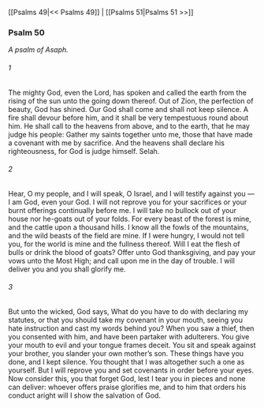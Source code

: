 [[Psalms 49|<< Psalms 49]]  |  [[Psalms 51|Psalms 51 >>]]

### Psalm 50

*A psalm of Asaph.*

###### 1
The mighty God, even the Lord, has spoken and called the earth from the rising of the sun unto the going down thereof. Out of Zion, the perfection of beauty, God has shined. Our God shall come and shall not keep silence. A fire shall devour before him, and it shall be very tempestuous round about him. He shall call to the heavens from above, and to the earth, that he may judge his people: Gather my saints together unto me, those that have made a covenant with me by sacrifice. And the heavens shall declare his righteousness, for God is judge himself. Selah.

###### 2
Hear, O my people, and I will speak, O Israel, and I will testify against you — I am God, even your God. I will not reprove you for your sacrifices or your burnt offerings continually before me. I will take no bullock out of your house nor he-goats out of your folds. For every beast of the forest is mine, and the cattle upon a thousand hills. I know all the fowls of the mountains, and the wild beasts of the field are mine. If I were hungry, I would not tell you, for the world is mine and the fullness thereof. Will I eat the flesh of bulls or drink the blood of goats? Offer unto God thanksgiving, and pay your vows unto the Most High; and call upon me in the day of trouble. I will deliver you and you shall glorify me.

###### 3
But unto the wicked, God says, What do you have to do with declaring my statutes, or that you should take my covenant in your mouth, seeing you hate instruction and cast my words behind you? When you saw a thief, then you consented with him, and have been partaker with adulterers. You give your mouth to evil and your tongue frames deceit. You sit and speak against your brother, you slander your own mother’s son. These things have you done, and I kept silence. You thought that I was altogether such a one as yourself. But I will reprove you and set covenants in order before your eyes. Now consider this, you that forget God, lest I tear you in pieces and none can deliver: whoever offers praise glorifies me, and to him that orders his conduct aright will I show the salvation of God.